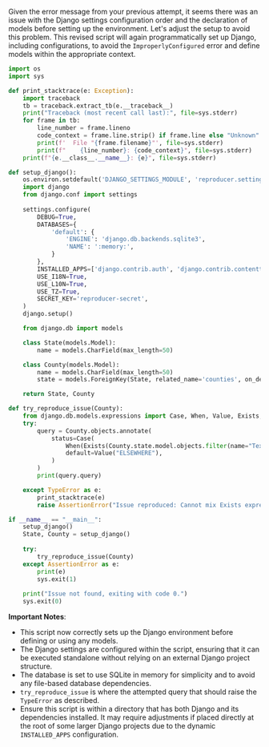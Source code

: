 Given the error message from your previous attempt, it seems there was an issue with the Django settings configuration order and the declaration of models before setting up the environment. Let's adjust the setup to avoid this problem. This revised script will again programmatically set up Django, including configurations, to avoid the `ImproperlyConfigured` error and define models within the appropriate context.

```python
import os
import sys

def print_stacktrace(e: Exception):
    import traceback
    tb = traceback.extract_tb(e.__traceback__)
    print("Traceback (most recent call last):", file=sys.stderr)
    for frame in tb:
        line_number = frame.lineno
        code_context = frame.line.strip() if frame.line else "Unknown"
        print(f'  File "{frame.filename}"', file=sys.stderr)
        print(f"    {line_number}: {code_context}", file=sys.stderr)
    print(f"{e.__class__.__name__}: {e}", file=sys.stderr)

def setup_django():
    os.environ.setdefault('DJANGO_SETTINGS_MODULE', 'reproducer.settings')
    import django
    from django.conf import settings
    
    settings.configure(
        DEBUG=True,
        DATABASES={
            'default': {
                'ENGINE': 'django.db.backends.sqlite3',
                'NAME': ':memory:',
            }
        },
        INSTALLED_APPS=['django.contrib.auth', 'django.contrib.contenttypes', '__main__'],
        USE_I18N=True,
        USE_L10N=True,
        USE_TZ=True,
        SECRET_KEY='reproducer-secret',
    )
    django.setup()

    from django.db import models

    class State(models.Model):
        name = models.CharField(max_length=50)

    class County(models.Model):
        name = models.CharField(max_length=50)
        state = models.ForeignKey(State, related_name='counties', on_delete=models.CASCADE)

    return State, County

def try_reproduce_issue(County):
    from django.db.models.expressions import Case, When, Value, Exists, OuterRef, Q
    try:
        query = County.objects.annotate(
            status=Case(
                When(Exists(County.state.model.objects.filter(name="Texas", counties=OuterRef('pk'))), name="Dallas", then=Value("DALLAS COUNTY")),
                default=Value("ELSEWHERE"),
            )
        )
        print(query.query)

    except TypeError as e:
        print_stacktrace(e)
        raise AssertionError("Issue reproduced: Cannot mix Exists expression with keyword arguments to When") from e

if __name__ == "__main__":
    setup_django()
    State, County = setup_django()
    
    try:
        try_reproduce_issue(County)
    except AssertionError as e:
        print(e)
        sys.exit(1)
    
    print("Issue not found, exiting with code 0.")
    sys.exit(0)
```

**Important Notes**:
- This script now correctly sets up the Django environment before defining or using any models.
- The Django settings are configured within the script, ensuring that it can be executed standalone without relying on an external Django project structure.
- The database is set to use SQLite in memory for simplicity and to avoid any file-based database dependencies.
- `try_reproduce_issue` is where the attempted query that should raise the `TypeError` as described.
- Ensure this script is within a directory that has both Django and its dependencies installed. It may require adjustments if placed directly at the root of some larger Django projects due to the dynamic `INSTALLED_APPS` configuration.